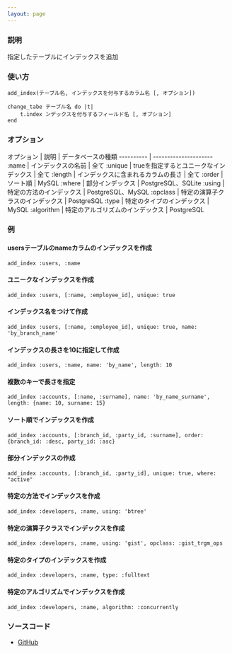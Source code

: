 ```yaml
---
layout: page
---
```

### 説明
指定したテーブルにインデックスを追加

### 使い方
    add_index(テーブル名, インデックスを付与するカラム名 [, オプション])

    change_tabe テーブル名 do |t|
        t.index ンデックスを付与するフィールド名 [, オプション]
    end

### オプション

オプション   | 説明 | データベースの種類
---------- | ---------------------
:name      | インデックスの名前 | 全て
:unique    | trueを指定するとユニークなインデックス | 全て
:length    | インデックスに含まれるカラムの長さ | 全て
:order     | ソート順 | MySQL
:where     | 部分インデックス | PostgreSQL、SQLite
:using     | 特定の方法のインデックス | PostgreSQL、MySQL
:opclass   | 特定の演算子クラスのインデックス | PostgreSQL
:type      | 特定のタイプのインデックス | MySQL
:algorithm | 特定のアルゴリズムのインデックス | PostgreSQL

### 例
#### usersテーブルのnameカラムのインデックスを作成
    add_index :users, :name

#### ユニークなインデックスを作成
    add_index :users, [:name, :employee_id], unique: true

#### インデックス名をつけて作成
    add_index :users, [:name, :employee_id], unique: true, name: 'by_branch_name'

#### インデックスの長さを10に指定して作成
    add_index :users, :name, name: 'by_name', length: 10

#### 複数のキーで長さを指定
    add_index :accounts, [:name, :surname], name: 'by_name_surname', length: {name: 10, surname: 15}

#### ソート順でインデックスを作成
    add_index :accounts, [:branch_id, :party_id, :surname], order: {branch_id: :desc, party_id: :asc}

#### 部分インデックスの作成
    add_index :accounts, [:branch_id, :party_id], unique: true, where: "active"

#### 特定の方法でインデックスを作成
    add_index :developers, :name, using: 'btree'

#### 特定の演算子クラスでインデックスを作成
    add_index :developers, :name, using: 'gist', opclass: :gist_trgm_ops

#### 特定のタイプのインデックスを作成
    add_index :developers, :name, type: :fulltext

#### 特定のアルゴリズムでインデックスを作成
    add_index :developers, :name, algorithm: :concurrently

### ソースコード
* [GitHub](https://github.com/rails/rails/blob/f33d52c95217212cbacc8d5e44b5a8e3cdc6f5b3/activerecord/lib/active_record/connection_adapters/abstract/schema_statements.rb#L785)